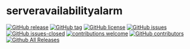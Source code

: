 # serveravailabilityalarm

<!---
[![start with why](https://img.shields.io/badge/start%20with-why%3F-brightgreen.svg?style=flat)](http://www.ted.com/talks/simon_sinek_how_great_leaders_inspire_action)
--->
[![GitHub release](https://img.shields.io/github/release/elbosso/serveravailabilityalarm/all.svg?maxAge=1)](https://GitHub.com/elbosso/serveravailabilityalarm/releases/)
[![GitHub tag](https://img.shields.io/github/tag/elbosso/serveravailabilityalarm.svg)](https://GitHub.com/elbosso/serveravailabilityalarm/tags/)
[![GitHub license](https://img.shields.io/github/license/elbosso/serveravailabilityalarm.svg)](https://github.com/elbosso/serveravailabilityalarm/blob/master/LICENSE)
[![GitHub issues](https://img.shields.io/github/issues/elbosso/serveravailabilityalarm.svg)](https://GitHub.com/elbosso/serveravailabilityalarm/issues/)
[![GitHub issues-closed](https://img.shields.io/github/issues-closed/elbosso/serveravailabilityalarm.svg)](https://GitHub.com/elbosso/serveravailabilityalarm/issues?q=is%3Aissue+is%3Aclosed)
[![contributions welcome](https://img.shields.io/badge/contributions-welcome-brightgreen.svg?style=flat)](https://github.com/elbosso/serveravailabilityalarm/issues)
[![GitHub contributors](https://img.shields.io/github/contributors/elbosso/serveravailabilityalarm.svg)](https://GitHub.com/elbosso/serveravailabilityalarm/graphs/contributors/)
[![Github All Releases](https://img.shields.io/github/downloads/elbosso/serveravailabilityalarm/total.svg)](https://github.com/elbosso/serveravailabilityalarm)
